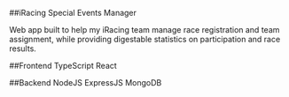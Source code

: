 ##iRacing Special Events Manager

Web app built to help my iRacing team manage race registration and team assignment, while providing digestable statistics on participation and race results.

##Frontend
TypeScript
React

##Backend
NodeJS
ExpressJS
MongoDB
